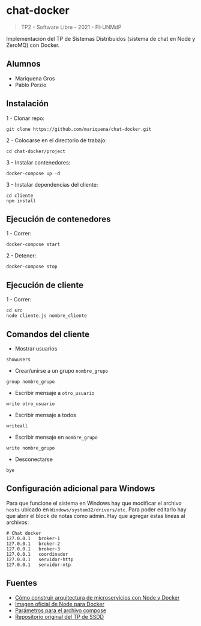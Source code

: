 # chat-docker
> TP2 - Software Libre - 2021 - FI-UNMdP

Implementación del TP de Sistemas Distribuidos (sistema de chat en Node y ZeroMQ) con Docker.

## Alumnos 
  - Mariquena Gros
  - Pablo Porzio


## Instalación

1 - Clonar repo:

```
git clone https://github.com/mariquena/chat-docker.git
```

2 - Colocarse en el directorio de trabajo:

```
cd chat-docker/project
```

3 - Instalar contenedores:

```
docker-compose up -d
```

3 - Instalar dependencias del cliente:

```
cd cliente 
npm install
```

## Ejecución de contenedores

1 - Correr: 

```
docker-compose start
```

2 - Detener: 

```
docker-compose stop
```

## Ejecución de cliente

1 - Correr: 

```
cd src
node cliente.js nombre_cliente
```

## Comandos del cliente

- Mostrar usuarios
```
showusers
```
- Crear/unirse a un grupo `nombre_grupo`
```
group nombre_grupo
```
- Escribir mensaje a `otro_usuario`
```
write otro_usuario
```
- Escribir mensaje a todos 
```
writeall
```
- Escribir mensaje en `nombre_grupo`
```
write nombre_grupo
```
- Desconectarse
```
bye
```

## Configuración adicional para Windows 

Para que funcione el sistema en Windows hay que modificar el archivo `hosts` ubicado en `Windows/system32/drivers/etc`. Para poder editarlo hay que abrir el block de notas como admin. Hay que agregar estas líneas al archivos:

```
# Chat docker
127.0.0.1	broker-1
127.0.0.1	broker-2
127.0.0.1	broker-3
127.0.0.1	coordinador
127.0.0.1	servidor-http
127.0.0.1	servidor-ntp
```

## Fuentes

- [Cómo construir arquitectura de microservicios con Node y Docker](https://www.ais.com/using-docker-compose-to-locally-develop-and-test-microservices/)
- [Imagen oficial de Node para Docker](https://hub.docker.com/_/node?tab=description&page=1&ordering=last_updated)
- [Parámetros para el archivo compose](https://docs.docker.com/compose/compose-file/compose-file-v3/)
- [Repositorio original del TP de SSDD](https://github.com/porziopablo/tp_ssdd)

